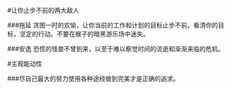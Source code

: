 #让你止步不前的两大敌人

###拖延
贪图一时的欢愉，让你当前的工作和计划的目标止步不前。看清你的目标，坚定的行动。不要在猴子的暗黑游乐场中迷失。

###安逸
恐慌的怪兽不曾到来，以至于难以察觉时间的流逝和渐渐来临的危机。

#主观能动性

###尽自己最大的努力使用各种途经做到完美才是正确的追求。